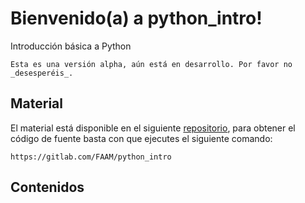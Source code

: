 # Bienvenido(a) a python_intro!

Introducción básica a Python

```{warning}
Esta es una versión alpha, aún está en desarrollo. Por favor no _desesperéis_.
```


## Material

El material está disponible en el siguiente [repositorio](https://gitlab.com/FAAM/python_intro), para obtener el código de fuente basta con que ejecutes el siguiente comando:

```
https://gitlab.com/FAAM/python_intro
```

## Contenidos

```{tableofcontents}
```